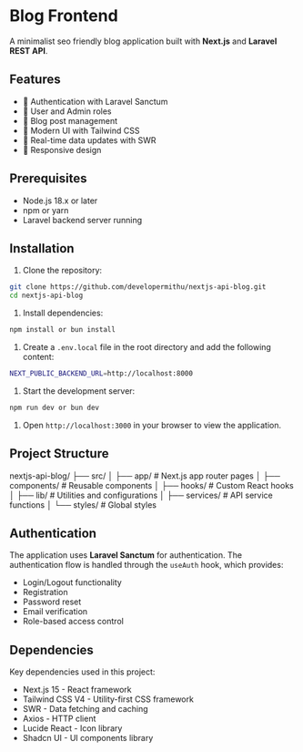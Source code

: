 # Blog Frontend

A minimalist seo friendly blog application built with **Next.js** and **Laravel REST API**.

## Features

- 🔐 Authentication with Laravel Sanctum
- 👤 User and Admin roles
- 📝 Blog post management 
- 🎨 Modern UI with Tailwind CSS
- 🔄 Real-time data updates with SWR
- 📱 Responsive design

## Prerequisites

- Node.js 18.x or later
- npm or yarn
- Laravel backend server running

## Installation

1. Clone the repository:
```bash
git clone https://github.com/developermithu/nextjs-api-blog.git
cd nextjs-api-blog
```

1. Install dependencies:
```bash
npm install or bun install
```

1. Create a `.env.local` file in the root directory and add the following content:
```bash
NEXT_PUBLIC_BACKEND_URL=http://localhost:8000
```

1. Start the development server:
```bash
npm run dev or bun dev
```

1. Open `http://localhost:3000` in your browser to view the application.


## Project Structure

nextjs-api-blog/
├── src/
│   ├── app/           # Next.js app router pages
│   ├── components/    # Reusable components
│   ├── hooks/         # Custom React hooks
│   ├── lib/          # Utilities and configurations
│   ├── services/     # API service functions
│   └── styles/       # Global styles

## Authentication

The application uses **Laravel Sanctum** for authentication. The authentication flow is handled through the `useAuth` hook, which provides:

- Login/Logout functionality
- Registration
- Password reset
- Email verification
- Role-based access control

## Dependencies

Key dependencies used in this project:

- Next.js 15 - React framework
- Tailwind CSS V4 - Utility-first CSS framework
- SWR - Data fetching and caching
- Axios - HTTP client
- Lucide React - Icon library
- Shadcn UI - UI components library